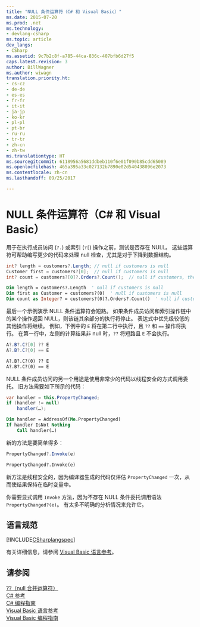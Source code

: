 ```yaml
---
title: "NULL 条件运算符（C# 和 Visual Basic）"
ms.date: 2015-07-20
ms.prod: .net
ms.technology:
- devlang-csharp
ms.topic: article
dev_langs:
- CSharp
ms.assetid: 9c7b2c8f-a785-44ca-836c-407bfb6d27f5
caps.latest.revision: 3
author: BillWagner
ms.author: wiwagn
translation.priority.ht:
- cs-cz
- de-de
- es-es
- fr-fr
- it-it
- ja-jp
- ko-kr
- pl-pl
- pt-br
- ru-ru
- tr-tr
- zh-cn
- zh-tw
ms.translationtype: HT
ms.sourcegitcommit: 6118956a5681ddbeb110f6e01f090b85cdd65089
ms.openlocfilehash: 465a395a33c027132b7890e02d540438096e2073
ms.contentlocale: zh-cn
ms.lasthandoff: 09/25/2017

---
```

# <a name="null-conditional-operators-c-and-visual-basic"></a>NULL 条件运算符（C# 和 Visual Basic）
用于在执行成员访问 (`?.`) 或索引 (`?[`) 操作之前，测试是否存在 NULL。  这些运算符可帮助编写更少的代码来处理 null 检查，尤其是对于下降到数据结构。  
  
```csharp  
int? length = customers?.Length; // null if customers is null   
Customer first = customers?[0];  // null if customers is null  
int? count = customers?[0]?.Orders?.Count();  // null if customers, the first customer, or Orders is null  
```  
  
```vb  
Dim length = customers?.Length  ' null if customers is null  
Dim first as Customer = customers?(0)  ' null if customers is null  
Dim count as Integer? = customers?(0)?.Orders?.Count()  ' null if customers, the first customer, or Orders is null  
```  
  
 最后一个示例演示 NULL 条件运算符会短路。  如果条件成员访问和索引操作链中的某个操作返回 NULL，则该链其余部分的执行将停止。  表达式中优先级较低的其他操作将继续。  例如，下例中的 `E` 将在第二行中执行，且 `??` 和 `==` 操作将执行。  在第一行中，左侧的计算结果非 null 时，`??` 将短路且 `E` 不会执行。
  
```csharp
A?.B?.C?[0] ?? E  
A?.B?.C?[0] == E  
```

```vb
A?.B?.C?(0) ?? E  
A?.B?.C?(0) == E  
```  
  
 NULL 条件成员访问的另一个用途是使用非常少的代码以线程安全的方式调用委托。  旧方法需要如下所示的代码：  
  
```csharp  
var handler = this.PropertyChanged;  
if (handler != null)  
    handler(…);
```  
  
```vb  
Dim handler = AddressOf(Me.PropertyChanged)  
If handler IsNot Nothing  
    Call handler(…)  
```  
  
 新的方法是要简单得多：  
  
```csharp
PropertyChanged?.Invoke(e)  
```  

```vb
PropertyChanged?.Invoke(e)
```  
  
 新方法是线程安全的，因为编译器生成的代码仅评估 `PropertyChanged` 一次，从而使结果保持在临时变量中。  
  
 你需要显式调用 `Invoke` 方法，因为不存在 NULL 条件委托调用语法 `PropertyChanged?(e)`。  有太多不明确的分析情况来允许它。  
  
## <a name="language-specifications"></a>语言规范  
 [!INCLUDE[CSharplangspec](~/includes/csharplangspec-md.md)]  
  
 有关详细信息，请参阅 [Visual Basic 语言参考](../../../visual-basic/language-reference/index.md)。  
  
## <a name="see-also"></a>请参阅  
 [??（null 合并运算符）](null-conditional-operator.md)   
 [C# 参考](../../../csharp/language-reference/index.md)   
 [C# 编程指南](../../../csharp/programming-guide/index.md)   
 [Visual Basic 语言参考](../../../visual-basic/language-reference/index.md)   
 [Visual Basic 编程指南](../../../visual-basic/programming-guide/index.md)


